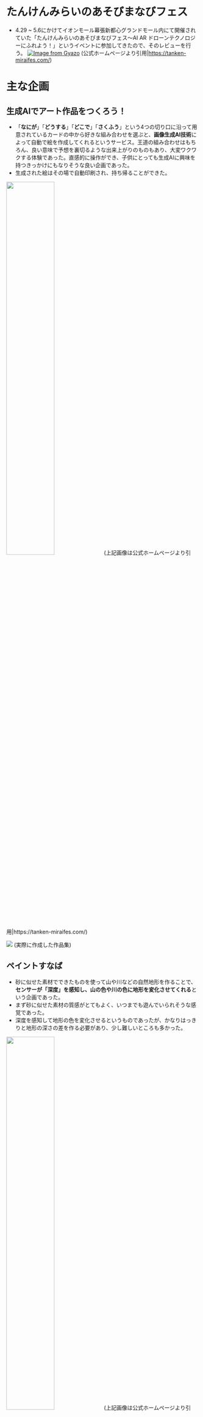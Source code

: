 # たんけんみらいのあそびまなびフェス

- 4.29 ~ 5.6にかけてイオンモール幕張新都心グランドモール内にて開催されていた「たんけんみらいのあそびまなびフェス〜AI AR ドローンテクノロジーにふれよう！」というイベントに参加してきたので、そのレビューを行う。
[![Image from Gyazo](https://i.gyazo.com/d3ff9d647004fd25041a218a9bcbc3c0.jpg)](https://gyazo.com/d3ff9d647004fd25041a218a9bcbc3c0)
(公式ホームページより引用|https://tanken-miraifes.com/)

# 主な企画

## 生成AIでアート作品をつくろう！
- 「**なにが**」「**どうする**」「**どこで**」「**さくふう**」という4つの切り口に沿って用意されているカードの中から好きな組み合わせを選ぶと、**画像生成AI技術**によって自動で絵を作成してくれるというサービス。王道の組み合わせはもちろん、良い意味で予想を裏切るような出来上がりのものもあり、大変ワクワクする体験であった。直感的に操作ができ、子供にとっても生成AIに興味を持つきっかけにもなりそうな良い企画であった。
- 生成された絵はその場で自動印刷され、持ち帰ることができた。

<img src="https://i.gyazo.com/33086ff534bdffba1ed2ec51b26b315e.jpg" height="50%" width="50%">
(上記画像は公式ホームページより引用|https://tanken-miraifes.com/)

![](https://github.com/hiddy0329/TIL/assets/91509668/74a11b22-0280-493b-af59-256eaa2e77ee)
(実際に作成した作品集)

## ペイントすなば
- 砂に似せた素材でできたものを使って山や川などの自然地形を作ることで、**センサーが「深度」を感知し、山の色や川の色に地形を変化させてくれる**という企画であった。
- まず砂に似せた素材の質感がとてもよく、いつまでも遊んでいられそうな感覚であった。
- 深度を感知して地形の色を変化させるというものであったが、かなりはっきりと地形の深さの差を作る必要があり、少し難しいところも多かった。

<img src="https://gyazo.com/1c8ec63976a41a04950d8727c785b39a.jpg" height="50%" width="50%">
(上記画像は公式ホームページより引用|https://tanken-miraifes.com/)

## 大感動屋内ドローンショー
- プログラムによって制御された複数台のドローンが約3分間飛行してパフォーマンスを行うという企画であった。
- 隊列の変化が美しいという点や、色の変化が鮮やかという点がとても楽しめるポイントであり、一瞬の時間ではあったがとても満足のいくものであった。
- 企画後にスタッフに対して質問ができるということもあり、興味の膨らみやすい企画でもあった。

<img src="https://gyazo.com/f2be0bdde9755287b7cff25a1b4a9eb0.jpg" height="50%" width="50%">
(上記画像は公式ホームページより引用|https://tanken-miraifes.com/)

# その他持ち帰り企画
- 会場では楽しむことができなかったが、帰宅後に楽しむことができたものもあった。

## うごく！しゃべる！ぬりえーしょん
- フランスの「エディシオン・アニメ」という会社が制作した紙の伝統とデジタルテクノロジーを融合させた画期的なぬり絵であり、自分のぬった絵がどのように動き、どのように
喋るのかを想像しながら毎回ぬり絵ができるため、ワクワクの止まらない体験となった。

![](https://github.com/hiddy0329/TIL/assets/91509668/04697e8d-daf4-4841-a08b-bd51bc50d277)
(実際に体験したぬり絵)

[公式|うごく！しゃべる！ぬりえーしょん](https://books.shopro.co.jp/nuriation/)

## こどもプログラミング書シリーズ
- 世界20ヵ国以上で出版されている、大反響の知育絵本であり、「**プログラミング的思考**」を幼いうちから簡単に楽しく育むことができると話題になっている。
- この書籍の案内チラシをゲットし、ぜひ購入してみたいとワクワクしている。

[公式|ルビィのぼうけん](https://www.shoeisha.co.jp/book/rubynobouken/)

# まとめ
- 今回のイベントでの体験を受けて、人の体験をより楽しく、ワクワクさせることができる技術（AI、ARなど）が確実に身近なものとなっていることが再確認できた。
- 特にこども向けに作られた企画に感動し、プログラミングなどのコンピュータ分野に興味を持つためのきっかけとなりそうなイベントが今後も身近に増えていってほしいと思った。
- AIやARなどの最新技術に常に興味関心を持ち続けるためにも、このような体験型のイベントはとても有意義なものであると再認識した。
